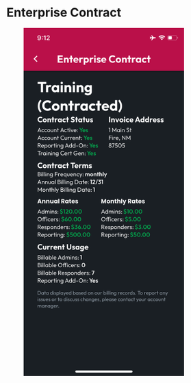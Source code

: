 # Enterprise Contract

<figure><img src="../../../.gitbook/assets/1.0.0-enterprise-contract.PNG" alt="" width="375"><figcaption></figcaption></figure>
